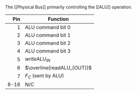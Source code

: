 The [[Physical Bus]] primarily controlling the [[ALU]] operation.

|  Pin | Function                   |
| ---: | -------------------------- |
|    1 | ALU command bit 0          |
|    2 | ALU command bit 1          |
|    3 | ALU command bit 2          |
|    4 | ALU command bit 3          |
|    5 | $writeALU_{IN}$            |
|    6 | $\overline{readALU_{OUT}}$ |
|    7 | $F_C$ (sent by ALU)        |
| 8-16 | N/C                        |
